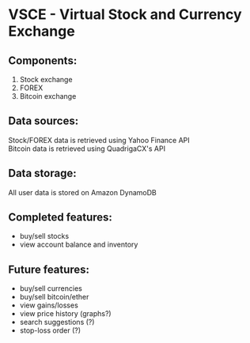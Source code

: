 # VSCE - Virtual Stock and Currency Exchange

## Components:  
1. Stock exchange  
2. FOREX   
3. Bitcoin exchange  

## Data sources:  
Stock/FOREX data is retrieved using Yahoo Finance API  
Bitcoin data is retrieved using QuadrigaCX's API  

## Data storage:  
All user data is stored on Amazon DynamoDB  

## Completed features:
- buy/sell stocks
- view account balance and inventory

## Future features:
- buy/sell currencies
- buy/sell bitcoin/ether
- view gains/losses
- view price history (graphs?)
- search suggestions (?)
- stop-loss order (?)
